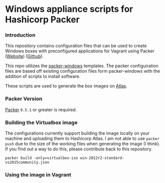 
# Windows appliance scripts for Hashicorp Packer

### Introduction

This repository contains configuration files that can be used to create Windows boxes with preconfigured applications for Vagrant using Packer ([Website](http://www.packer.io)) ([Github](http://github.com/mitchellh/packer)).

This repo utilizes the [packer-windows](https://github.com/joefitzgerald/packer-windows) templates. The packer configuiration files are based off existing configuration files form packer-windows with the addition of scripts to install software.

These scripts are used to generate the box images on [Atlas](https://atlas.hashicorp.com/senglin/boxes/win-2012r2-standard-vs2015community).

### Packer Version

[Packer](https://github.com/mitchellh/packer/blob/master/CHANGELOG.md) `0.5.1` or greater is required.

### Building the Virtualbox image

The configurations currently support building the image locally on your machine and uploading them to Hashicorp Atlas. I am not able to use `packer push` due to the size of the working files when generating the image (I think). If you find out a way to do this, please contribute back to this repository.


```
packer build -only=virtualbox-iso win-2012r2-standard-vs2015community.json
```

### Using the image in Vagrant
